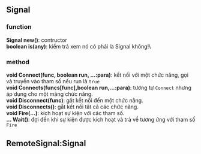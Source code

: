 ## Signal 
### function
**Signal new()**: contructor\
**boolean is(any)**: kiểm trả xem nó có phải là Signal không!\
### method
**void Connect(func, boolean run, ...:para)**: kết nối với một chức năng, gọi và truyền vào tham số nếu run là `true`\
**void Connects(funcs[func],boolean run,...:para)**: tương tự `Connect` nhưng áp dụng cho một mảng chức năng.\
**void Disconnect(func)**: gắt kết nối đến một chức năng.\
**void Disconnects()**: gắt kết nối tất cả các chức năng.\
**void Fire(...)**: kích hoạt sự kiện với các tham số.\
**... Wait()**: đợi đến khi sự kiện được kích hoạt và trả về tương ứng với tham số `Fire`
## RemoteSignal:Signal
